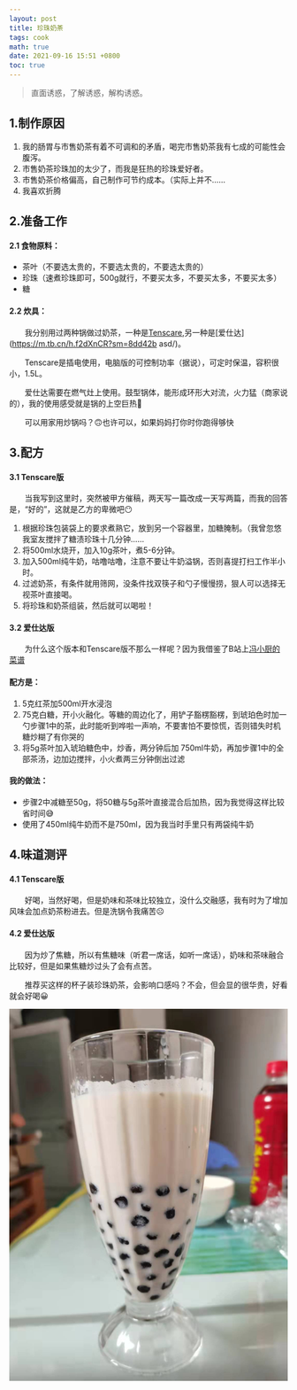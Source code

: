 ```yaml
---
layout: post
title: 珍珠奶茶
tags: cook
math: true
date: 2021-09-16 15:51 +0800
toc: true
---
```


> 直面诱惑，了解诱惑，解构诱惑。

## 1.制作原因

1. 我的肠胃与市售奶茶有着不可调和的矛盾，喝完市售奶茶我有七成的可能性会腹泻。
2. 市售奶茶珍珠加的太少了，而我是狂热的珍珠爱好者。
3. 市售奶茶价格偏高，自己制作可节约成本。（实际上并不……
4. 我喜欢折腾



## 2.准备工作

#### 2.1 食物原料：

-  茶叶（不要选太贵的，不要选太贵的，不要选太贵的）
-  珍珠（速煮珍珠即可，500g就行，不要买太多，不要买太多，不要买太多）
-  糖 

#### 2.2 炊具：

&emsp;&emsp;我分别用过两种锅做过奶茶，一种是[Tenscare]( https://m.tb.cn/h.fdWhkvF?sm=d26ab8),另一种是[爱仕达](https://m.tb.cn/h.f2dXnCR?sm=8dd42b  asd/)。

&emsp;&emsp;Tenscare是插电使用，电脑版的可控制功率（据说），可定时保温，容积很小，1.5L。

&emsp;&emsp;爱仕达需要在燃气灶上使用。鼓型锅体，能形成环形大对流，火力猛（商家说的），我的使用感受就是锅的上空巨热🥵

&emsp;&emsp;可以用家用炒锅吗？🙃也许可以，如果妈妈打你时你跑得够快

## 3.配方

#### 3.1 Tenscare版

&emsp;&emsp;当我写到这里时，突然被甲方催稿，两天写一篇改成一天写两篇，而我的回答是，“好的”，这就是乙方的卑微吧😶

1. 根据珍珠包装袋上的要求煮熟它，放到另一个容器里，加糖腌制。（我曾忽悠我室友搅拌了糖渍珍珠十几分钟……
2. 将500ml水烧开，加入10g茶叶，煮5-6分钟。
3. 加入500ml纯牛奶，咕噜咕噜，注意不要让牛奶溢锅，否则喜提打扫工作半小时。
4. 过滤奶茶，有条件就用筛网，没条件找双筷子和勺子慢慢捞，狠人可以选择无视茶叶直接喝。
5. 将珍珠和奶茶组装，然后就可以喝啦！

#### 3.2 爱仕达版

&emsp;&emsp;为什么这个版本和Tenscare版不那么一样呢？因为我借鉴了B站上[冯小厨的菜谱](https://www.bilibili.com/video/BV1fw411R7sQ?spm_id_from=333.999.0.0)

#### 配方是：

1. 5克红茶加500ml开水浸泡
2. 75克白糖，开小火融化。等糖的周边化了，用铲子豁楞豁楞，到琥珀色时加一勺步骤1中的茶，此时能听到哗啦一声响，不要害怕不要惊慌，否则错失时机糖炒糊了有你哭的
3. 将5g茶叶加入琥珀糖色中，炒香，两分钟后加 750ml牛奶，再加步骤1中的全部茶汤，边加边搅拌，小火煮两三分钟倒出过滤

#### 我的做法：

- 步骤2中减糖至50g，将50糖与5g茶叶直接混合后加热，因为我觉得这样比较省时间😅
- 使用了450ml纯牛奶而不是750ml，因为我当时手里只有两袋纯牛奶



## 4.味道测评

#### 4.1 Tenscare版

&emsp;&emsp;好喝，当然好喝，但是奶味和茶味比较独立，没什么交融感，我有时为了增加风味会加点奶茶粉进去。但是洗锅令我痛苦☹

#### 4.2 爱仕达版

&emsp;&emsp;因为炒了焦糖，所以有焦糖味（听君一席话，如听一席话），奶味和茶味融合比较好，但是如果焦糖炒过头了会有点苦。



&emsp;&emsp;推荐买这样的杯子装珍珠奶茶，会影响口感吗？不会，但会显的很华贵，好看就会好喝😀

![](/assets/pictures/milk-tea.jpg)






